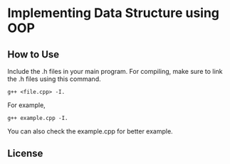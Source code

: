 # Implementing Data Structure using OOP



## How to Use
Include the .h files in your main program. For compiling, make sure to link the .h files using this command.
```
g++ <file.cpp> -I.
```
For example, 
```
g++ example.cpp -I.
```
You can also check the example.cpp for better example.

## License
